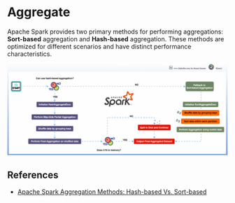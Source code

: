 # Aggregate

Apache Spark provides two primary methods for performing aggregations: **Sort-based**
aggregation and **Hash-based** aggregation.
These methods are optimized for different scenarios and have distinct performance
characteristics.

![Hash-based and Sort-based](img/spark-aggregate.gif)

## References

- [Apache Spark Aggregation Methods: Hash-based Vs. Sort-based](https://blog.stackademic.com/apache-spark-aggregation-methods-hash-based-vs-sort-based-f1f02ec14d80)
